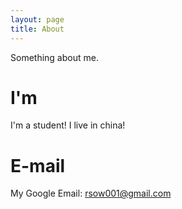 ```yaml
---
layout: page
title: About
---
```


Something about me.
# I'm
I'm a student!
I live in china!
# E-mail
My Google Email: rsow001@gmail.com
